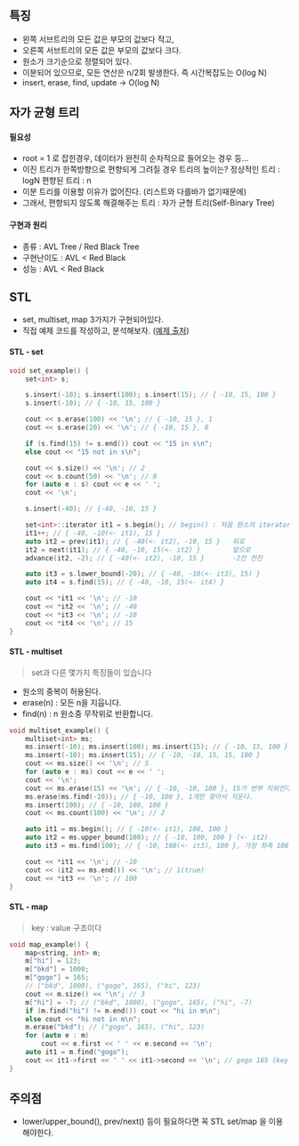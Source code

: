 ## 특징
- 왼쪽 서브트리의 모든 값은 부모의 값보다 작고, 
- 오른쪽 서브트리의 모든 값은 부모의 값보다 크다.
- 원소가 크기순으로 정렬되어 있다.
- 이분되어 있으므로, 모든 연산은 n/2회 발생한다. 즉 시간복잡도는 O(log N)
- insert, erase, find, update -> O(log N)
## 자가 균형 트리
#### 필요성
 - root = 1 로 잡힌경우, 데이터가 완전히 순차적으로 들어오는 경우 등... 
 - 이진 트리가 한쪽방향으로 편향되게 그려질 경우 트리의 높이는?
	 정상적인 트리 : logN
	 편향된 트리 : n
- 이분 트리를 이용할 이유가 없어진다. (리스트와 다를바가 없기때문에)
- 그래서, 편향되지 않도록 해결해주는 트리 : 자가 균형 트리(Self-Binary Tree)
#### 구현과 원리
- 종류 : AVL Tree / Red Black Tree
- 구현난이도 : AVL < Red Black
- 성능 : AVL < Red Black
	 
## STL
- set, multiset, map 3가지가 구현되어있다.
- 직접 예제 코드를 작성하고, 분석해보자. ([예제 출처](https://blog.encrypted.gg/1013))
#### STL - set
```cpp
void set_example() {
	set<int> s;

	s.insert(-10); s.insert(100); s.insert(15); // { -10, 15, 100 }
	s.insert(-10); // { -10, 15, 100 }

	cout << s.erase(100) << '\n'; // { -10, 15 }, 1
	cout << s.erase(20) << '\n'; // { -10, 15 }, 0

	if (s.find(15) != s.end()) cout << "15 in s\n";
	else cout << "15 not in s\n";

	cout << s.size() << '\n'; // 2
	cout << s.count(50) << '\n'; // 0
	for (auto e : s) cout << e << ' ';
	cout << '\n';

	s.insert(-40); // {-40, -10, 15 }

	set<int>::iterator it1 = s.begin(); // begin() : 처음 원소의 iterator 반환
	it1++; // { -40, -10(<- it1), 15 }
	auto it2 = prev(it1); // { -40(<- it2), -10, 15 }	뒤로
	it2 = next(it1); // { -40, -10, 15(<- it2) }		앞으로
	advance(it2, -2); // { -40(<- it2), -10, 15 }		-2칸 전진

	auto it3 = s.lower_bound(-20); // { -40, -10(<- it3), 15) }
	auto it4 = s.find(15); // { -40, -10, 15(<- it4) }

	cout << *it1 << '\n'; // -10
	cout << *it2 << '\n'; // -40
	cout << *it3 << '\n'; // -10
	cout << *it4 << '\n'; // 15
}
```




#### STL - multiset
> set과 다른 몇가지 특징들이 있습니다
- 원소의 중복이 허용된다.
- erase(n) : 모든 n을 지웁니다.
- find(n) : n 원소중 무작위로 반환합니다.
```cpp
void multiset_example() {
	multiset<int> ms;
	ms.insert(-10); ms.insert(100); ms.insert(15); // { -10, 15, 100 }
	ms.insert(-10); ms.insert(15); // { -10, -10, 15, 15, 100 }
	cout << ms.size() << '\n'; // 5
	for (auto e : ms) cout << e << ' ';
	cout << '\n';
	cout << ms.erase(15) << '\n'; // { -10, -10, 100 }, 15가 번부 지워진다.
	ms.erase(ms.find(-10)); // { -10, 100 }, 1개만 찾아서 지운다.
	ms.insert(100); // { -10, 100, 100 }
	cout << ms.count(100) << '\n'; // 2

	auto it1 = ms.begin(); // { -10(<- it1), 100, 100 }
	auto it2 = ms.upper_bound(100); // { -10, 100, 100 } (<- it2)
	auto it3 = ms.find(100); // { -10, 100(<- it3), 100 }, 가장 좌측 100을 찾아준다

	cout << *it1 << '\n'; // -10
	cout << (it2 == ms.end()) << '\n'; // 1(true)
	cout << *it3 << '\n'; // 100
}
```
#### STL - map
> key : value 구조이다
```cpp
void map_example() {
	map<string, int> m;
	m["hi"] = 123;
	m["bkd"] = 1000;
	m["gogo"] = 165; 
	// ("bkd", 1000), ("gogo", 165), ("hi", 123)
	cout << m.size() << '\n'; // 3
	m["hi"] = -7; // ("bkd", 1000), ("gogo", 165), ("hi", -7)
	if (m.find("hi") != m.end()) cout << "hi in m\n";
	else cout << "hi not in m\n";
	m.erase("bkd"); // ("gogo", 165), ("hi", 123)
	for (auto e : m)
		cout << e.first << ' ' << e.second << '\n';
	auto it1 = m.find("gogo");
	cout << it1->first << ' ' << it1->second << '\n'; // gogo 165 (key : value)
}
```

## 주의점
- lower/upper_bound(), prev/next() 등이 필요하다면 꼭 STL set/map 을 이용해야한다.